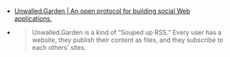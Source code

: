 - [Unwalled.Garden | An open protocol for building social Web applications.](https://unwalled.garden/)
- >Unwalled.Garden is a kind of “Souped up RSS.” Every user has a website, they publish their content as files, and they subscribe to each others’ sites.